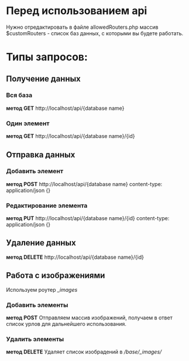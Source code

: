 # Перед использованием api
Нужно отредактировать в файле allowedRouters.php массив $customRouters - список баз данных, с которыми вы будете работать.

# Типы запросов:

## Получение данных 

### Вся база
**метод GET**
http://localhost/api/{database name}

### Один элемент
**метод GET**
http://localhost/api/{database name}/{id}

## Отправка данных 

### Добавить элемент
**метод POST**
http://localhost/api/{database name}
content-type: application/json {}

### Редактирование элемента
**метод PUT**
http://localhost/api/{database name}/{id}
content-type: application/json {}

## Удаление данных
**метод DELETE**
http://localhost/api/{database name}/{id}

## Работа с изображениями
Используем роутер *_images*

### Добавить элементы
**метод POST**
Отправляем массив изображений, получаем в ответ список урлов для дальнейшего использования.

### Удалить элементы
**метод DELETE**
Удаляет список изобрадений в */base/_images/*